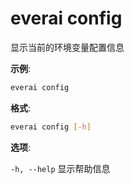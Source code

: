 # everai config

显示当前的环境变量配置信息  

**示例**:
```bash
everai config
```

**格式**:
```bash 
everai config [-h]
```

**选项**:  

`-h, --help`  显示帮助信息

